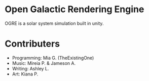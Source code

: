 # Open Galactic Rendering Engine

OGRE is a solar system simulation built in unity.

# Contributers

- Programming: Mia G. (TheExistingOne)
- Music: Mireia P. & Jameson A.
- Writing: Ashley L.
- Art: Kiana P.
